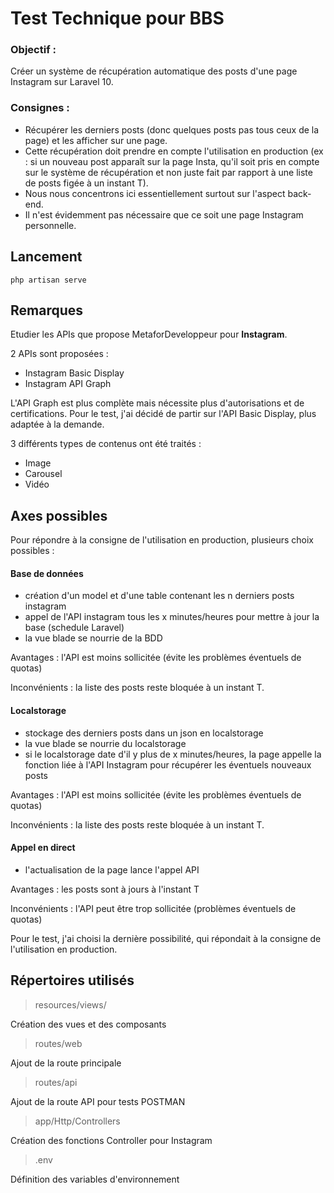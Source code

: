 # Test Technique pour BBS

### Objectif :
Créer un système de récupération automatique des posts d'une page Instagram sur Laravel 10. 

### Consignes :

- Récupérer les derniers posts (donc quelques posts pas tous ceux de la page) et les afficher sur une page. 
- Cette récupération doit prendre en compte l'utilisation en production (ex : si un nouveau post apparaît sur la page Insta, qu'il soit pris en compte sur le système de récupération et non juste fait par rapport à une liste de posts figée à un instant T). 
- Nous nous concentrons ici essentiellement surtout sur l'aspect back-end.
- Il n'est évidemment pas nécessaire que ce soit une page Instagram personnelle.

## Lancement 
```
php artisan serve
```

## Remarques

Etudier les APIs que propose MetaforDeveloppeur pour **Instagram**.

2 APIs sont proposées : 
- Instagram Basic Display
- Instagram API Graph

L'API Graph est plus complète mais nécessite plus d'autorisations et de certifications. Pour le test, j'ai décidé de partir sur l'API Basic Display, plus adaptée à la demande.


3 différents types de contenus ont été traités :
- Image
- Carousel
- Vidéo

## Axes possibles

Pour répondre à la consigne de l'utilisation en production, plusieurs choix possibles :
#### Base de données
- création d'un model et d'une table contenant les n derniers posts instagram
- appel de l'API instagram tous les x minutes/heures pour mettre à jour la base (schedule Laravel)
- la vue blade se nourrie de la BDD

Avantages : l'API est moins sollicitée (évite les problèmes éventuels de quotas)

Inconvénients : la liste des posts reste bloquée à un instant T.

#### Localstorage
- stockage des derniers posts dans un json en localstorage
- la vue blade se nourrie du localstorage
- si le localstorage date d'il y plus de x minutes/heures, la page appelle la fonction liée à l'API Instagram pour récupérer les éventuels nouveaux posts

Avantages : l'API est moins sollicitée (évite les problèmes éventuels de quotas)

Inconvénients : la liste des posts reste bloquée à un instant T.


#### Appel en direct
- l'actualisation de la page lance l'appel API

Avantages : les posts sont à jours à l'instant T

Inconvénients : l'API peut être trop sollicitée (problèmes éventuels de quotas)

Pour le test, j'ai choisi la dernière possibilité, qui répondait à la consigne de l'utilisation en production.




## Répertoires utilisés

> resources/views/

Création des vues et des composants

> routes/web

Ajout de la route principale

> routes/api

Ajout de la route API pour tests POSTMAN

> app/Http/Controllers

Création des fonctions Controller pour Instagram

> .env

Définition des variables d'environnement
